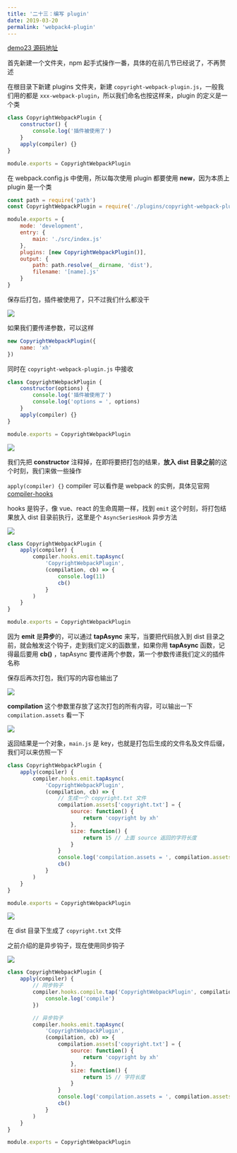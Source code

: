 ```yaml
---
title: '二十三：编写 plugin'
date: 2019-03-20
permalink: 'webpack4-plugin'
---
```


[demo23 源码地址](https://github.com/ITxiaohao/webpack4-learn/tree/master/demo23)

首先新建一个文件夹，npm 起手式操作一番，具体的在前几节已经说了，不再赘述

在根目录下新建 plugins 文件夹，新建 `copyright-webpack-plugin.js`，一般我们用的都是 `xxx-webpack-plugin`，所以我们命名也按这样来，plugin 的定义是一个类

```js
class CopyrightWebpackPlugin {
	constructor() {
		console.log('插件被使用了')
	}
	apply(compiler) {}
}

module.exports = CopyrightWebpackPlugin
```

在 webpack.config.js 中使用，所以每次使用 plugin 都要使用 **new**，因为本质上 plugin 是一个类

```js
const path = require('path')
const CopyrightWebpackPlugin = require('./plugins/copyright-webpack-plugin')

module.exports = {
	mode: 'development',
	entry: {
		main: './src/index.js'
	},
	plugins: [new CopyrightWebpackPlugin()],
	output: {
		path: path.resolve(__dirname, 'dist'),
		filename: '[name].js'
	}
}
```

保存后打包，插件被使用了，只不过我们什么都没干

![](https://raw.githubusercontent.com/ITxiaohao/blog-img/master/img/webpack/20190326110404.png)

如果我们要传递参数，可以这样

```js
new CopyrightWebpackPlugin({
	name: 'xh'
})
```

同时在 `copyright-webpack-plugin.js` 中接收

```js
class CopyrightWebpackPlugin {
	constructor(options) {
		console.log('插件被使用了')
		console.log('options = ', options)
	}
	apply(compiler) {}
}

module.exports = CopyrightWebpackPlugin
```

![](https://raw.githubusercontent.com/ITxiaohao/blog-img/master/img/webpack/20190326110525.png)

我们先把 **constructor** 注释掉，在即将要把打包的结果，**放入 dist 目录之前**的这个时刻，我们来做一些操作

`apply(compiler) {}` compiler 可以看作是 webpack 的实例，具体见官网 [compiler-hooks](https://webpack.js.org/api/compiler-hooks)

hooks 是钩子，像 vue、react 的生命周期一样，找到 `emit` 这个时刻，将打包结果放入 dist 目录前执行，这里是个 `AsyncSeriesHook` 异步方法

![](https://raw.githubusercontent.com/ITxiaohao/blog-img/master/img/webpack/20190326111345.png)

```js {7}
class CopyrightWebpackPlugin {
	apply(compiler) {
		compiler.hooks.emit.tapAsync(
			'CopyrightWebpackPlugin',
			(compilation, cb) => {
				console.log(11)
				cb()
			}
		)
	}
}

module.exports = CopyrightWebpackPlugin
```

因为 **emit** 是**异步**的，可以通过 **tapAsync** 来写，当要把代码放入到 dist 目录之前，就会触发这个钩子，走到我们定义的函数里，如果你用 **tapAsync** 函数，记得最后要用 **cb()** ，tapAsync 要传递两个参数，第一个参数传递我们定义的插件名称

保存后再次打包，我们写的内容也输出了

![](https://raw.githubusercontent.com/ITxiaohao/blog-img/master/img/webpack/20190326112156.png)

**compilation** 这个参数里存放了这次打包的所有内容，可以输出一下 `compilation.assets` 看一下

![](https://raw.githubusercontent.com/ITxiaohao/blog-img/master/img/webpack/20190326112425.png)

返回结果是一个对象，`main.js` 是 key，也就是打包后生成的文件名及文件后缀，我们可以来仿照一下

```js
class CopyrightWebpackPlugin {
	apply(compiler) {
		compiler.hooks.emit.tapAsync(
			'CopyrightWebpackPlugin',
			(compilation, cb) => {
				// 生成一个 copyright.txt 文件
				compilation.assets['copyright.txt'] = {
					source: function() {
						return 'copyright by xh'
					},
					size: function() {
						return 15 // 上面 source 返回的字符长度
					}
				}
				console.log('compilation.assets = ', compilation.assets)
				cb()
			}
		)
	}
}

module.exports = CopyrightWebpackPlugin
```

![](https://raw.githubusercontent.com/ITxiaohao/blog-img/master/img/webpack/20190326112915.png)

在 dist 目录下生成了 `copyright.txt` 文件

之前介绍的是异步钩子，现在使用同步钩子

![](https://raw.githubusercontent.com/ITxiaohao/blog-img/master/img/webpack/20190326135159.png)

```js
class CopyrightWebpackPlugin {
	apply(compiler) {
		// 同步钩子
		compiler.hooks.compile.tap('CopyrightWebpackPlugin', compilation => {
			console.log('compile')
		})

		// 异步钩子
		compiler.hooks.emit.tapAsync(
			'CopyrightWebpackPlugin',
			(compilation, cb) => {
				compilation.assets['copyright.txt'] = {
					source: function() {
						return 'copyright by xh'
					},
					size: function() {
						return 15 // 字符长度
					}
				}
				console.log('compilation.assets = ', compilation.assets)
				cb()
			}
		)
	}
}

module.exports = CopyrightWebpackPlugin
```

<!-- `chrome-devtools://devtools/bundled/inspector.html?experiments=true&v8only=true&ws=127.0.0.1:9229/d3928cd4-4060-4f99-9bb8-91e6928b6e1a` -->
